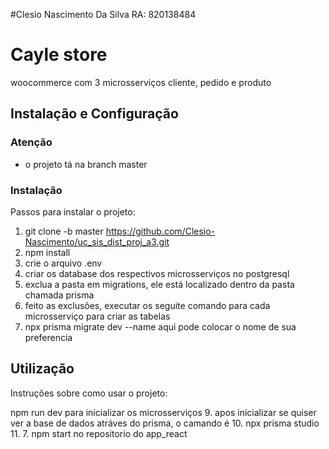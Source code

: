 #Clesio Nascimento Da Silva   RA: 820138484

# Cayle store

woocommerce com 3 microsserviços cliente, pedido e produto

## Instalação e Configuração

### Atenção 
- o projeto tá na branch master

### Instalação
Passos para instalar o projeto:

1. git clone -b master https://github.com/Clesio-Nascimento/uc_sis_dist_proj_a3.git
2. npm install
3. crie o arquivo .env 
4. criar os database dos respectivos microsserviços no postgresql
5. exclua a pasta em migrations, ele está localizado dentro da pasta chamada prisma
6. feito as exclusôes, executar os seguite comando para cada microsserviço para criar as tabelas 
7. npx prisma migrate dev --name aqui pode colocar o nome de sua preferencia
   

## Utilização

Instruções sobre como usar o projeto:

npm run dev para inicializar os microsserviços
9. apos inicializar se quiser ver a base de dados atráves do prisma, o camando é
10. npx prisma studio
11. 7. npm start no repositorio do app_react
